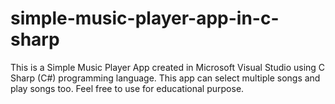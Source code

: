 # simple-music-player-app-in-c-sharp
This is a Simple Music Player App created in Microsoft Visual Studio using C Sharp (C#) programming language. 
This app can select multiple songs and play songs too.
Feel free to use for educational purpose.
